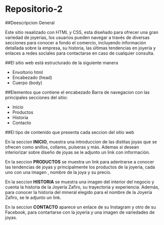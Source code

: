 # Repositorio-2

##Deescripcion General

Este sitio reaalizado con HTML y CSS, esta diseñado para ofrecer una gran variedad de joyerias, los usuarios pueden navegar a través de diversas secciones para conocer a fondo el comercio, incluyendo información detallada sobre la empresa, su historia, las últimas tendencias en joyería y enlaces a redes sociales para contactarse en caso de cualquier consulta.

##El sitio web está estructurado de la siguiente manera
- Envoltorio html
- Encabezado (head)
- Cuerpo (body)
  
##Elementos que contiene el encabezado
Barra de navegacion con las principales secciones del sitio: 
- Inicio
- Productos
- Historia
- Contacto
  
##El tipo de contenido que presenta cada seccion del sitio web

En la seccion **INICIO**, muestra una introduccion de las distitas joyas que se ofrecen como anillos, collares, pulseras y más. Ademas si desean interiorizar sobre diseño de joyas se le adjunto un link con información. 

En la seccion **PRODUCTOS** se muestra un link para adentrarse a conocer las tendencias de joyas y principalmente los productos de la joyería, cada uno con una imagen , nombre de la joya y su precio.

En la seccion **HISTORIA** se muestra una imagen del interior del negocio y cuenta la historia de la Joyería Zafiro, su trayectoria y experiencia. Además, para conocer la historia del mineral elegido para el nombre de la Joyería Zafiro, se le adjunto un link.

En la seccion **CONTACTO** aparece un enlace de su Instagram y otro de su Facebook, para contartarse con la joyería y una imagen de variedades de joyas.


